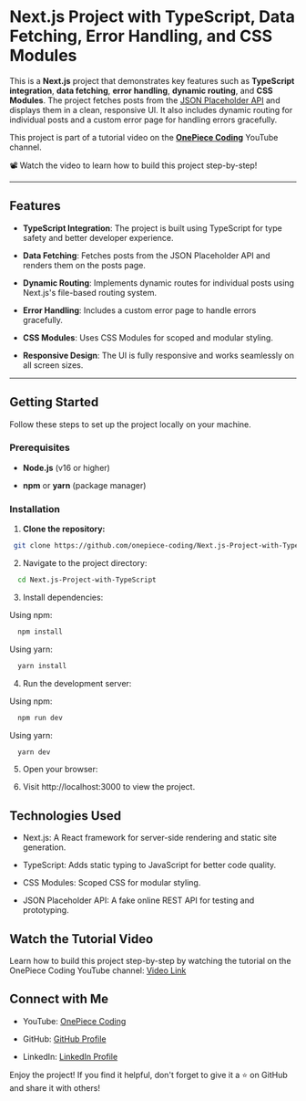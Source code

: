 # Next.js Project with TypeScript, Data Fetching, Error Handling, and CSS Modules

This is a **Next.js** project that demonstrates key features such as **TypeScript integration**, **data fetching**, **error handling**, **dynamic routing**, and **CSS Modules**. The project fetches posts from the [JSON Placeholder API](https://jsonplaceholder.typicode.com/) and displays them in a clean, responsive UI. It also includes dynamic routing for individual posts and a custom error page for handling errors gracefully.

This project is part of a tutorial video on the [**OnePiece Coding**](https://www.youtube.com/@OnePieceCoding) YouTube channel. 

📽️ Watch the video to learn how to build this project step-by-step!

---

## Features

- **TypeScript Integration**: The project is built using TypeScript for type safety and better developer experience.
  
- **Data Fetching**: Fetches posts from the JSON Placeholder API and renders them on the posts page.
  
- **Dynamic Routing**: Implements dynamic routes for individual posts using Next.js's file-based routing system.
  
- **Error Handling**: Includes a custom error page to handle errors gracefully.
  
- **CSS Modules**: Uses CSS Modules for scoped and modular styling.
  
- **Responsive Design**: The UI is fully responsive and works seamlessly on all screen sizes.

---

## Getting Started

Follow these steps to set up the project locally on your machine.

### Prerequisites

- **Node.js** (v16 or higher)
  
- **npm** or **yarn** (package manager)

### Installation

1. **Clone the repository:**

  ```bash
   git clone https://github.com/onepiece-coding/Next.js-Project-with-TypeScript.git
  ```

2. Navigate to the project directory:

  ```bash
    cd Next.js-Project-with-TypeScript
  ```

3. Install dependencies:

Using npm:

    
  ```bash
    npm install
  ```
    
Using yarn:
  
  ```bash
    yarn install
  ```
    
4. Run the development server:

Using npm:

  ```bash
    npm run dev
  ```
    
Using yarn:

  ```bash
    yarn dev
  ```
    
5. Open your browser:

6. Visit http://localhost:3000 to view the project.

## Technologies Used

- Next.js: A React framework for server-side rendering and static site generation.

- TypeScript: Adds static typing to JavaScript for better code quality.

- CSS Modules: Scoped CSS for modular styling.

- JSON Placeholder API: A fake online REST API for testing and prototyping.

## Watch the Tutorial Video

Learn how to build this project step-by-step by watching the tutorial on the OnePiece Coding YouTube channel: [Video Link]()

## Connect with Me

- YouTube: [OnePiece Coding](https://www.youtube.com/@OnePieceCoding)

- GitHub: [GitHub Profile](https://github.com/onepiece-coding)

- LinkedIn: [LinkedIn Profile](https://www.linkedin.com/in/lahcen-alhiane-0799ba303/)

Enjoy the project! If you find it helpful, don't forget to give it a ⭐️ on GitHub and share it with others!
